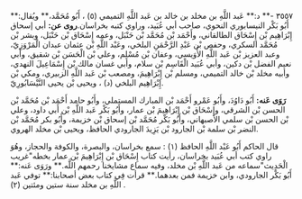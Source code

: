 ٣٥٥٧ -** د:** عَبد اللَّهِ بن مخلد بن خالد بن عَبد اللَّهِ التميمي (٥) ، أَبُو مُحَمَّد،** ويُقال:** أَبُو بَكْر النيسابوري النحوي، صاحب أبي عُبَيد، وراوي كتبه بخراسان.**روى عن:** أبي إسحاق إِبْرَاهِيم بْن إِسْحَاق الطالقاني، وأَحْمَد بْن مُحَمَّد بْن حَنْبَل، وعمه إِسْحَاق بْن حَنْبَل، وبشر بْن مُحَمَّد السكري، وحفص بْن عَبْدِ الرَّحْمَنِ البلخي، وعَبْد اللَّهِ بْن عثمان عبدان الْمَرْوَزِيّ، وعبد العزيز بْن عَبد اللَّهِ الأُوَيسي، وعفان بْن مُسْلِم، وعلي بْن الْحَسَن بْن شقيق، وأبي نعيم الفضل بْن دكين، وأبي عُبَيد الْقَاسِم بْن سلام، وأبي غسان مالك بْن إِسْمَاعِيلَ النهدي، وأبيه مخلد بْن خالد التميمي، ومسلم بْن إِبْرَاهِيمَ، ومصعب بْن عَبد اللَّهِ الزبيري، ومكي بْن إِبْرَاهِيم البلخي (د) ، ويحيى بْن يحيى النَّيْسَابُورِيّ.

**رَوَى عَنه:** أَبُو دَاوُدَ، وأَبُو عَمْرو أَحْمَد بْن المبارك المستملي، وأَبُو حامد أَحْمَد بْن مُحَمَّد بْن الحسن بْن الشرقي، وإِسْحَاق بْن إِبْرَاهِيمَ بْن عمار، وأَبُو بَكْر عَبد اللَّهِ بْن أَبي داود، وعلي بْن الحسن بْن سلمي الأصبهاني، وأَبُو بَكْر مُحَمَّد بْن إسحاق بْن خزيمة، وأَبُو بكر مُحَمَّد بْن النضر بْن سلمة بْن الجارود بْن يَزِيدَ الجارودي الحافظ، ويحيى بْن مخلد الهروي.

قال الحاكم أَبُو عَبْد اللَّهِ الحافظ (١) : سمع بخراسان، والبصرة، والكوفة والحجاز، وهُوَ راوي كتب أبي عُبَيد بخراسان، رأيت كتاب إِسْحَاق بْن إِبْرَاهِيمَ بْن عمار بخطه"غريب الْحَدِيث"سماعه من عَبد اللَّهِ بْن مخلد، وفيه سماع مشايخنا رحمهم اللَّه.** ورَوَى عَنه:** أَبُو بَكْر الجارودي، وابن خزيمة فمن بعدهما.** قرأت فِي كتاب بعض أصحابنا:** توفي عَبد اللَّهِ بن مخلد سنة ستين ومئتين (٢) .